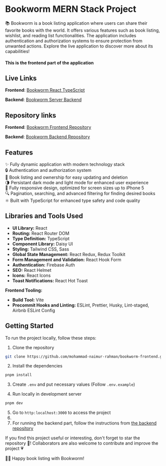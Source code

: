 # Bookworm MERN Stack Project

📚 Bookworm is a book listing application where users can share their favorite books with the world. It offers various features such as book listing, wishlist, and reading list functionalities. The application includes authentication and authorization systems to ensure protection from unwanted actions. Explore the live application to discover more about its capabilities!

#### This is the frontend part of the application

## Live Links

**Frontend**: [Bookworm React TypeScript](https://bookworm-react-typescript.netlify.app/)

**Backend**: [Bookworm Server Backend](https://bookworm-server-backend.vercel.app/)

## Repository links

**Frontend**: [Bookworm Frontend Repository](https://github.com/mohammad-naimur-rahman/bookworm-frontend)

**Backend**: [Bookworm Backend Repository](https://github.com/mohammad-naimur-rahman/bookworm-backend)

## Features

✨ Fully dynamic application with modern technology stack\
🔒 Authentication and authorization system\
📖 Book listing and ownership for easy updating and deletion\
🌗 Persistant dark mode and light mode for enhanced user experience\
📱 Fully responsive design, optimized for screen sizes up to iPhone 5\
🔍 Pagination, searching, and advanced filtering for finding desired books\
⚛️ Built with TypeScript for enhanced type safety and code quality

## Libraries and Tools Used

- **UI Library:** React
- **Routing:** React Router DOM
- **Type Definition:** TypeScript
- **Component Library:** Daisy UI
- **Styling:** Tailwind CSS, Sass
- **Global State Management:** React Redux, Redux Toolkit
- **Form Management and Validation:** React Hook Form
- **Authentication:** Firebase Auth
- **SEO:** React Helmet
- **Icons:** React Icons
- **Toast Notifications:** React Hot Toast

**Frontend Tooling:**

- **Build Tool:** Vite
- **Precommit Hooks and Linting:** ESLint, Prettier, Husky, Lint-staged, Airbnb ESLint Config

## Getting Started

To run the project locally, follow these steps:

1. Clone the repository

```bash
git clone https://github.com/mohammad-naimur-rahman/bookworm-frontend.git
```

2. Install the dependencies

```bash
pnpm install
```

3. Create `.env` and put necessary values (Follow `.env.example`)

4. Run locally in development server

```bash
pnpm dev
```

5. Go to `http:localhost:3000` to access the project
1.
1. For running the backend part, follow the instructions from [the backend repository](https://github.com/mohammad-naimur-rahman/bookworm-backend)

If you find this project useful or interesting, don't forget to star the repository 🌟! Collaborators are also welcome to contribute and improve the project 💗

🌟🤝 Happy book listing with Bookworm!
